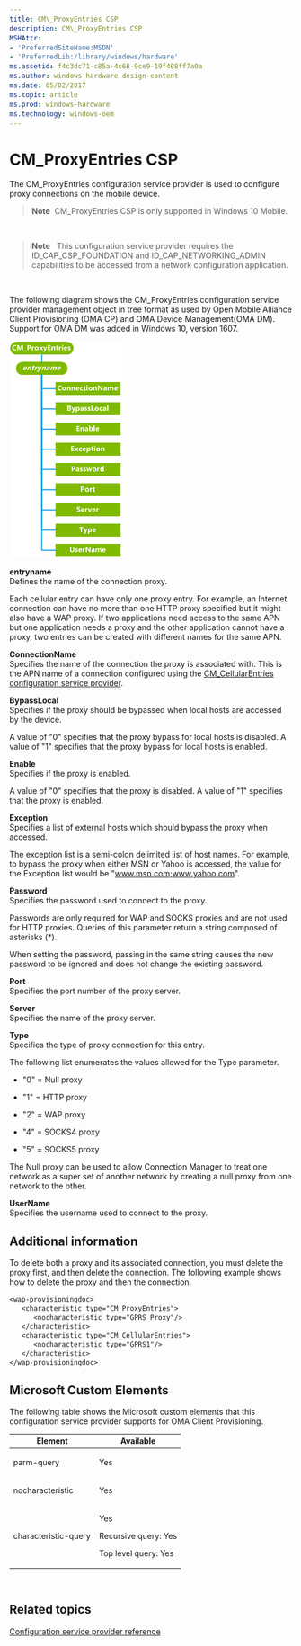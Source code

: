 ```yaml
---
title: CM\_ProxyEntries CSP
description: CM\_ProxyEntries CSP
MSHAttr:
- 'PreferredSiteName:MSDN'
- 'PreferredLib:/library/windows/hardware'
ms.assetid: f4c3dc71-c85a-4c68-9ce9-19f408ff7a0a
ms.author: windows-hardware-design-content
ms.date: 05/02/2017
ms.topic: article
ms.prod: windows-hardware
ms.technology: windows-oem
---
```


# CM\_ProxyEntries CSP


The CM\_ProxyEntries configuration service provider is used to configure proxy connections on the mobile device.

> **Note**  CM\_ProxyEntries CSP is only supported in Windows 10 Mobile.

 

> **Note**   This configuration service provider requires the ID\_CAP\_CSP\_FOUNDATION and ID\_CAP\_NETWORKING\_ADMIN capabilities to be accessed from a network configuration application.

 

The following diagram shows the CM\_ProxyEntries configuration service provider management object in tree format as used by Open Mobile Alliance Client Provisioning (OMA CP) and OMA Device Management(OMA DM). Support for OMA DM was added in Windows 10, version 1607.

![cm\-proxyentries csp (cp)](images/provisioning-csp-cm-proxyentries-cp.png)

<a href="" id="entryname"></a>**entryname**  
Defines the name of the connection proxy.

Each cellular entry can have only one proxy entry. For example, an Internet connection can have no more than one HTTP proxy specified but it might also have a WAP proxy. If two applications need access to the same APN but one application needs a proxy and the other application cannot have a proxy, two entries can be created with different names for the same APN.

<a href="" id="connectionname"></a>**ConnectionName**  
Specifies the name of the connection the proxy is associated with. This is the APN name of a connection configured using the [CM\_CellularEntries configuration service provider](cm-cellularentries-csp.md).

<a href="" id="bypasslocal"></a>**BypassLocal**  
Specifies if the proxy should be bypassed when local hosts are accessed by the device.

A value of "0" specifies that the proxy bypass for local hosts is disabled. A value of "1" specifies that the proxy bypass for local hosts is enabled.

<a href="" id="enable"></a>**Enable**  
Specifies if the proxy is enabled.

A value of "0" specifies that the proxy is disabled. A value of "1" specifies that the proxy is enabled.

<a href="" id="exception"></a>**Exception**  
Specifies a list of external hosts which should bypass the proxy when accessed.

The exception list is a semi-colon delimited list of host names. For example, to bypass the proxy when either MSN or Yahoo is accessed, the value for the Exception list would be "www.msn.com;www.yahoo.com".

<a href="" id="password"></a>**Password**  
Specifies the password used to connect to the proxy.

Passwords are only required for WAP and SOCKS proxies and are not used for HTTP proxies. Queries of this parameter return a string composed of asterisks (\*).

When setting the password, passing in the same string causes the new password to be ignored and does not change the existing password.

<a href="" id="port"></a>**Port**  
Specifies the port number of the proxy server.

<a href="" id="server"></a>**Server**  
Specifies the name of the proxy server.

<a href="" id="type"></a>**Type**  
Specifies the type of proxy connection for this entry.

The following list enumerates the values allowed for the Type parameter.

-   "0" = Null proxy

-   "1" = HTTP proxy

-   "2" = WAP proxy

-   "4" = SOCKS4 proxy

-   "5" = SOCKS5 proxy

The Null proxy can be used to allow Connection Manager to treat one network as a super set of another network by creating a null proxy from one network to the other.

<a href="" id="username"></a>**UserName**  
Specifies the username used to connect to the proxy.

## Additional information


To delete both a proxy and its associated connection, you must delete the proxy first, and then delete the connection. The following example shows how to delete the proxy and then the connection.

``` syntax
<wap-provisioningdoc>
   <characteristic type="CM_ProxyEntries">
      <nocharacteristic type="GPRS_Proxy"/>
   </characteristic>  
   <characteristic type="CM_CellularEntries">
      <nocharacteristic type="GPRS1"/>
   </characteristic>
</wap-provisioningdoc>
```

## Microsoft Custom Elements


The following table shows the Microsoft custom elements that this configuration service provider supports for OMA Client Provisioning.

<table>
<colgroup>
<col width="50%" />
<col width="50%" />
</colgroup>
<thead>
<tr class="header">
<th>Element</th>
<th>Available</th>
</tr>
</thead>
<tbody>
<tr class="odd">
<td><p>parm-query</p></td>
<td><p>Yes</p></td>
</tr>
<tr class="even">
<td><p>nocharacteristic</p></td>
<td><p>Yes</p></td>
</tr>
<tr class="odd">
<td><p>characteristic-query</p></td>
<td><p>Yes</p>
<p>Recursive query: Yes</p>
<p>Top level query: Yes</p></td>
</tr>
</tbody>
</table>

 

## Related topics


[Configuration service provider reference](configuration-service-provider-reference.md)

 

 






